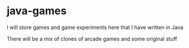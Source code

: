 # java-games
I will store games and game experiments here that I have written in Java

There will be a mix of clones of arcade games and some original stuff
